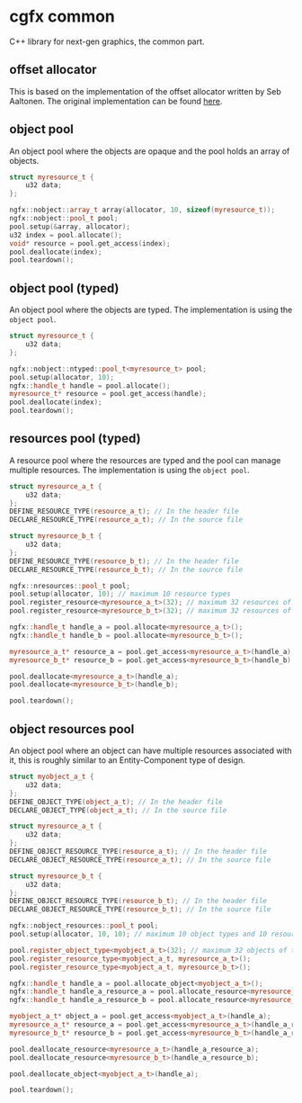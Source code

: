 # cgfx common

C++ library for next-gen graphics, the common part.

## offset allocator

This is based on the implementation of the offset allocator written by Seb Aaltonen. The original implementation can be found
[here](https://github.com/sebbbi/OffsetAllocator).

## object pool

An object pool where the objects are opaque and the pool holds an array of objects.

```c++
struct myresource_t {
    u32 data;
};

ngfx::nobject::array_t array(allocator, 10, sizeof(myresource_t));
ngfx::nobject::pool_t pool;
pool.setup(&array, allocator);
u32 index = pool.allocate();
void* resource = pool.get_access(index);
pool.deallocate(index);
pool.teardown();
```

## object pool (typed)

An object pool where the objects are typed. The implementation is using the `object pool`.

```c++
struct myresource_t {
    u32 data;
};

ngfx::nobject::ntyped::pool_t<myresource_t> pool;
pool.setup(allocator, 10);
ngfx::handle_t handle = pool.allocate();
myresource_t* resource = pool.get_access(handle);
pool.deallocate(index);
pool.teardown();
```

## resources pool (typed)

A resource pool where the resources are typed and the pool can manage multiple resources. The implementation is using the `object pool`.

```c++
struct myresource_a_t {
    u32 data;
};
DEFINE_RESOURCE_TYPE(resource_a_t); // In the header file
DECLARE_RESOURCE_TYPE(resource_a_t); // In the source file

struct myresource_b_t {
    u32 data;
};
DEFINE_RESOURCE_TYPE(resource_b_t); // In the header file
DECLARE_RESOURCE_TYPE(resource_b_t); // In the source file

ngfx::nresources::pool_t pool;
pool.setup(allocator, 10); // maximum 10 resource types
pool.register_resource<myresource_a_t>(32); // maximum 32 resources of type myresource_a_t
pool.register_resource<myresource_b_t>(32); // maximum 32 resources of type myresource_b_t

ngfx::handle_t handle_a = pool.allocate<myresource_a_t>();
ngfx::handle_t handle_b = pool.allocate<myresource_b_t>();

myresource_a_t* resource_a = pool.get_access<myresource_a_t>(handle_a);
myresource_b_t* resource_b = pool.get_access<myresource_b_t>(handle_b);

pool.deallocate<myresource_a_t>(handle_a);
pool.deallocate<myresource_b_t>(handle_b);

pool.teardown();
```


## object resources pool

An object pool where an object can have multiple resources associated with it, this is roughly similar to an Entity-Component type of design.

```c++
struct myobject_a_t {
    u32 data;
};
DEFINE_OBJECT_TYPE(object_a_t); // In the header file
DECLARE_OBJECT_TYPE(object_a_t); // In the source file

struct myresource_a_t {
    u32 data;
};
DEFINE_OBJECT_RESOURCE_TYPE(resource_a_t); // In the header file
DECLARE_OBJECT_RESOURCE_TYPE(resource_a_t); // In the source file

struct myresource_b_t {
    u32 data;
};
DEFINE_OBJECT_RESOURCE_TYPE(resource_b_t); // In the header file
DECLARE_OBJECT_RESOURCE_TYPE(resource_b_t); // In the source file

ngfx::nobject_resources::pool_t pool;
pool.setup(allocator, 10, 10); // maximum 10 object types and 10 resource types

pool.register_object_type<myobject_a_t>(32); // maximum 32 objects of type myobject_a_t
pool.register_resource_type<myobject_a_t, myresource_a_t>(); 
pool.register_resource_type<myobject_a_t, myresource_b_t>(); 

ngfx::handle_t handle_a = pool.allocate_object<myobject_a_t>();
ngfx::handle_t handle_a_resource_a = pool.allocate_resource<myresource_a_t>(handle_a);
ngfx::handle_t handle_a_resource_b = pool.allocate_resource<myresource_b_t>(handle_a);

myobject_a_t* object_a = pool.get_access<myobject_a_t>(handle_a);
myresource_a_t* resource_a = pool.get_access<myresource_a_t>(handle_a_resource_a);
myresource_b_t* resource_b = pool.get_access<myresource_b_t>(handle_a_resource_b);

pool.deallocate_resource<myresource_a_t>(handle_a_resource_a);
pool.deallocate_resource<myresource_b_t>(handle_a_resource_b);

pool.deallocate_object<myobject_a_t>(handle_a);

pool.teardown();
```
